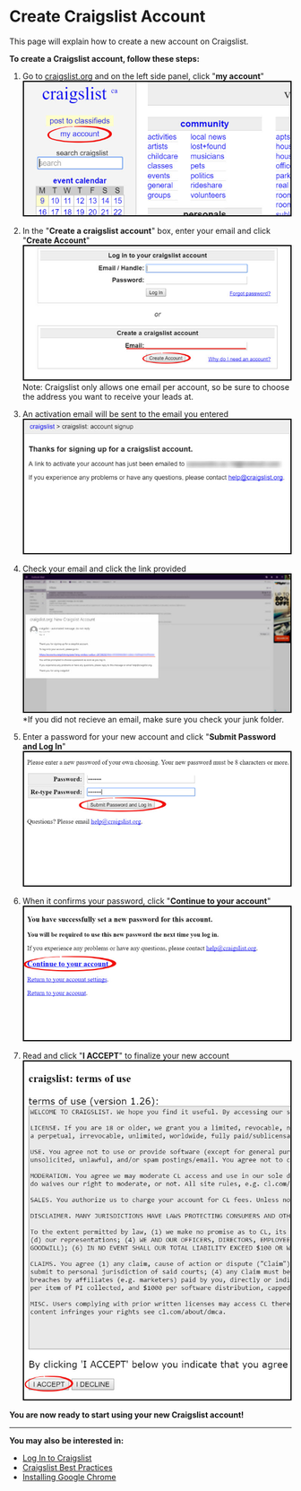 # Create Craigslist Account
This page will explain how to create a new account on Craigslist.

**To create a Craigslist account, follow these steps:**
1. Go to [craigslist.org](craigslist.org) and on the left side panel, click "**my account**"
![](newaccount1.jpg)

2. In the "**Create a craigslist account**" box, enter your email and click "**Create Account**"
![](newaccount2.jpg)<br>Note: Craigslist only allows one email per account, so be sure to choose the address you want to receive your leads at.

3. An activation email will be sent to the email you entered
![](newaccount3.jpg)

4. Check your email and click the link provided
![](newaccount4.jpg)<br>
*If you did not recieve an email, make sure you check your junk folder.

5. Enter a password for your new account and click "**Submit Password and Log In**"
![](newaccount5.jpg)

6. When it confirms your password, click "**Continue to your account**"
![](newaccount6.jpg)

7. Read and click "**I ACCEPT**" to finalize your new account
![](newaccount7.jpg)

**You are now ready to start using your new Craigslist account!**

---

**You may also be interested in:**
- [Log In to Craigslist](http://docs.rooof.com/loginto_craigslist_md.html)
- [Craigslist Best Practices](http://docs.rooof.com/craigslistbest_practices_md.html)
- [Installing Google Chrome](http://docs.rooof.com/installing_google_chrome.html)